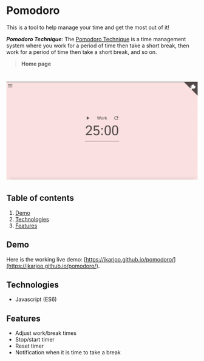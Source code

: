 # Pomodoro

This is a tool to help manage your time and get the most out of it!

**_Pomodoro Technique_**: The [Pomodoro Technique](https://en.wikipedia.org/wiki/Pomodoro_Technique) is a time management system where you work for a period of time then take a short break, then work for a period of time then take a short break, and so on.

> **Home page**

# ![Pomodoro](images/screenshot2.png)

## Table of contents

1. [Demo](#demo)
2. [Technologies](#technologies)
3. [Features](#features)

## Demo

Here is the working live demo:
[https://jkarjoo.github.io/pomodoro/](https://jkarjoo.github.io/pomodoro/).

## Technologies

- Javascript (ES6)

## Features

- Adjust work/break times
- Stop/start timer
- Reset timer
- Notification when it is time to take a break

